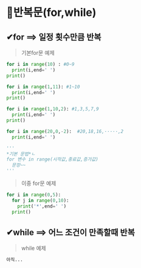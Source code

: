 # 🔁반복문(for,while)

## ✔for ==> 일정 횟수만큼 반복

>기본for문 예제 
```python
for i in range(10) : #0~9
  print(i,end=' ')
print()

for i in range(1,11): #1~10
  print(i,end=' ')
print()

for i in range(1,10,2): #1,3,5,7,9
  print(i,end=' ')
print()

for i in range(20,0,-2):  #20,18,16,·····,2
  print(i,end=' ')

'''
*기본 문법*ㄴ
for 변수 in range(시작값,종료값,증가값)
  문장~~
'''
```
>이중 for문 예제
```python
for i in range(0,5):
  for j in range(0,10):
    print('*',end=' ')
  print()
```

## ✔while ==> 어느 조건이 만족할때 반복
>while 예제
```python
아직...
```
